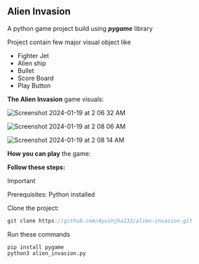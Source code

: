## Alien Invasion

A python game project build using **_pygame_** library 

Project contain few major visual object like

* Fighter Jet
* Alien ship
* Bullet 
* Score Board
* Play Button

**The Alien Invasion** game visuals:

![Screenshot 2024-01-19 at 2 06 32 AM](https://github.com/Ayushjha132/alien-invasion/assets/96854429/b0c022f8-0192-4647-be7d-d7b3312bcc12)

![Screenshot 2024-01-19 at 2 08 06 AM](https://github.com/Ayushjha132/alien-invasion/assets/96854429/9a411b30-ffdd-43d7-a313-acc8c41d2330)

![Screenshot 2024-01-19 at 2 08 14 AM](https://github.com/Ayushjha132/alien-invasion/assets/96854429/1d30836d-b8dd-46c1-9747-b9b0309372ac)


**How you can play** the game:

**Follow these steps:**

> [!IMPORTANT]
> Prerequisites: Python installed

Clone the project:
```d
git clone https://github.com/Ayushjha132/alien-invasion.git 
```

Run these commands
```
pip install pygame
python3 alien_invasion.py

```
